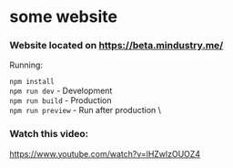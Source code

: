 # some website

### Website located on https://beta.mindustry.me/

Running:

`npm install`
\
`npm run dev` - Development
\
`npm run build` - Production
\
`npm run preview` - Run after production
\
### Watch this video:
https://www.youtube.com/watch?v=lHZwlzOUOZ4
